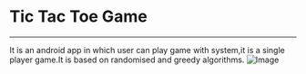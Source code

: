 # Tic Tac Toe Game
---
It is an android app in which user can play game with system,it is a single player game.It is based on randomised and greedy algorithms. 
![Image](/i1.jpg)
